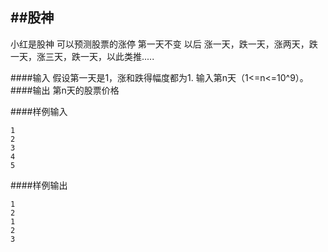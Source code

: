 ##股神
----
 
小红是股神
可以预测股票的涨停
第一天不变
以后 涨一天，跌一天，涨两天，跌一天，涨三天，跌一天，以此类推.....
 

####输入
假设第一天是1，涨和跌得幅度都为1.
输入第n天（1<=n<=10^9）。
####输出
第n天的股票价格

####样例输入
```
1
2
3
4
5
```
####样例输出
```
1
2
1
2
3
```

